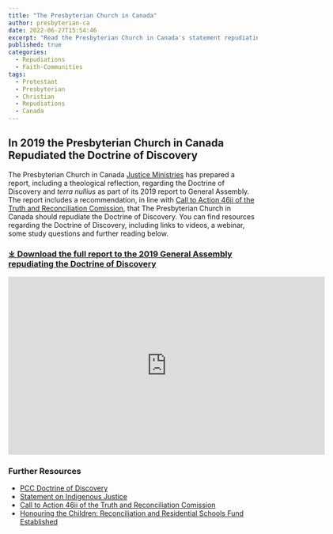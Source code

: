 ```yaml
---
title: "The Presbyterian Church in Canada"
author: presbyterian-ca
date: 2022-06-27T15:54:46
excerpt: "Read the Presbyterian Church in Canada's statement repudiating the Doctrine of Discovery."
published: true
categories:
  - Repudiations
  - Faith-Communities
tags:
  - Protestant
  - Presbyterian
  - Christian
  - Repudiations
  - Canada
---
```

## In 2019 the Presbyterian Church in Canada Repudiated the Doctrine of Discovery

The Presbyterian Church in Canada [Justice Ministries](https://presbyterian.ca/justice/) has prepared a report, including a theological reflection, regarding the Doctrine of Discovery and _terra nullius_ as part of its 2019 report to General Assembly. The report includes a recommendation, in line with [Call to Action 46ii of the Truth and Reconciliation Comission](https://presbyterian.ca/healing/trc-calls-to-action/), that The Presbyterian Church in Canada should repudiate the Doctrine of Discovery. You can find resources regarding the Doctrine of Discovery, including links to videos, a webinar, some study questions and further reading below.

### [⤓ Download the full report to the 2019 General Assembly repudiating the Doctrine of Discovery](/assets/pdfs/R-Repudiating-the-Doctrine-of-Discovery-final-draft-as-appears-in-GA-JM-report-2019.pdf)


<iframe width="640" height="360" src="https://www.youtube.com/embed/43udB7rR7Qg" frameborder="0" allowfullscreen></iframe>

### Further Resources
* [PCC Doctrine of Discovery](https://presbyterian.ca/justice/doctrine-of-discovery/)
* [Statement on Indigenous Justice](https://presbyterian.ca/justice/social-action/indigenous-justice/)
* [Call to Action 46ii of the Truth and Reconciliation Comission](https://presbyterian.ca/healing/trc-calls-to-action/)
* [Honouring the Children: Reconciliation and Residential Schools Fund Established](https://presbyterian.ca/2021/07/02/honouring-the-children-fund/)
